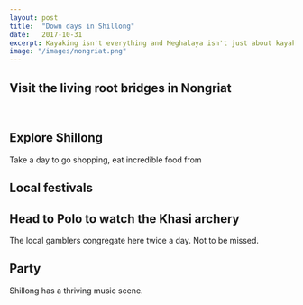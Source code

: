 ```yaml
---
layout: post
title:  "Down days in Shillong"
date:   2017-10-31
excerpt: Kayaking isn't everything and Meghalaya isn't just about kayaking so if you need a break after a tough adventure there's plenty to do.
image: "/images/nongriat.png"
---
```



## Visit the living root bridges in Nongriat

​​
## Explore Shillong

Take a day to go shopping, eat incredible food from 


## Local festivals


## Head to Polo to watch the Khasi archery

The local gamblers congregate here twice a day. Not to be missed.



## Party 

Shillong has a thriving music scene.